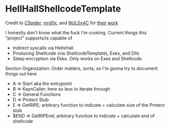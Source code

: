 # HellHallShellcodeTemplate

Credit to [C5pider](https://github.com/Cracked5pider), [mrd0x](https://github.com/mrd0x), and [NUL0x4C](https://github.com/NUL0x4C) for [their](https://github.com/Cracked5pider/ShellcodeTemplate) [work](https://github.com/Maldev-Academy/HellHall)

I honestly don't know what the fuck I'm cooking. Current things this "project" supports/is capable of  
* Indirect syscalls via HellsHall
* Producing Shellcode (via ShellcodeTemplate), Exes, and Dlls
* Sleep encryption via Ekko. Only works on Exes and Shellcode.

Section Organization: Order matters, sorta, so I'm gonna try to document things out here  
* A    => Start aka the entrypoint  
* B    => KaynCaller; here so less to iterate through  
* C    => General Functions  
* D    => Protect Stub
* E    => GetRIPE; arbitrary function to indicate + calculate size of the Protect stub
* $END => GetRIPEnd; arbitrary function to indicate + calculate end of shellcode